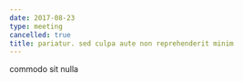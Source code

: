 ```yaml
---
date: 2017-08-23
type: meeting
cancelled: true
title: pariatur. sed culpa aute non reprehenderit minim
---
```

commodo sit nulla